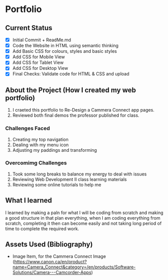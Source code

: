 # Portfolio

## Current Status

- [x] Initial Commit + ReadMe.md
- [x] Code the Website in HTML using semantic thinking
- [x] Add Basic CSS for colours, styles and basic styles
- [x] Add CSS for Mobile View
- [x] Add CSS for Tablet View
- [x] Add CSS for Desktop View
- [x] Final Checks: Validate code for HTML & CSS and upload

## About the Project (How I created my web portfolio)

1. I craeted this portfolio to Re-Design a Cammera Connect app pages.
2. Reviewed both final demos the professor published for class.

### Challenges Faced

1. Creating my top navigation
2. Dealing with my menu icon
3. Adjusting my paddings and transforming
 

### Overcomimg Challenges 

1. Took some long breaks to balance my energy to deal with issues
2. Reviewing Web Development II class learning materials 
3. Reviewing some online tutorials to help me

## What I learned

I learned by making a paln for what I will be coding from scratch and making a good structure in that plan everything, when
I am coding everything from scratch, completing it then can become easily and not taking long period of time to complete the
required work.

## Assets Used (Bibliography)

- Image Item, for the Cammera Connect Image (https://www.canon.ca/en/product?name=Camera_Connect&category=/en/products/Software-Solutions/Camera---Camcorder-Apps) 